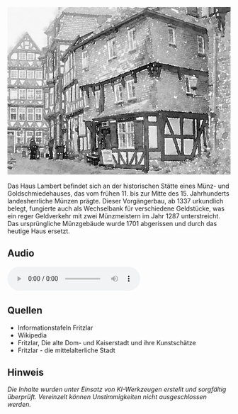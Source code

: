 ![Haus Lambert](./images/fritzlar/p4.jpg)

Das Haus Lambert befindet sich an der historischen Stätte eines Münz- und Goldschmiedehauses, das vom frühen 11. bis zur Mitte des 15. Jahrhunderts landesherrliche Münzen prägte. Dieser Vorgängerbau, ab 1337 urkundlich belegt, fungierte auch als Wechselbank für verschiedene Geldstücke, was ein reger Geldverkehr mit zwei Münzmeistern im Jahr 1287 unterstreicht. Das ursprüngliche Münzgebäude wurde 1701 abgerissen und durch das heutige Haus ersetzt.

## Audio

<audio controls class="full-width-audio">
  <source src="locales/fritzlar/de/p4.mp3" type="audio/mpeg">
  Dein Browser unterstützt kein Audioelement.
</audio>

## Quellen

- Informationstafeln Fritzlar
- Wikipedia
- Fritzlar, Die alte Dom- und Kaiserstadt und ihre Kunstschätze
- Fritzlar - die mittelalterliche Stadt

## Hinweis

_Die Inhalte wurden unter Einsatz von KI-Werkzeugen erstellt und sorgfältig überprüft. Vereinzelt können Unstimmigkeiten nicht ausgeschlossen werden._